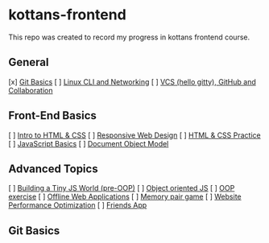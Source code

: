 # kottans-frontend
This repo was created to record my progress in kottans frontend course.

## General
 [x] [Git Basics](#git_basics)
 [ ] [Linux CLI and Networking](#linux-cli-http)
 [ ] [VCS (hello gitty), GitHub and Collaboration](#git-collaboration)

## Front-End Basics
 [ ] [Intro to HTML & CSS](#html-css-intro)
 [ ] [Responsive Web Design](#html-css-responsive)
 [ ] [HTML & CSS Practice](#html-css-popup)
 [ ] [JavaScript Basics](#js-basics)
 [ ] [Document Object Model](#js-dom)

## Advanced Topics
 [ ] [Building a Tiny JS World (pre-OOP)](#js-pre-oop)
 [ ] [Object oriented JS](#js-oop)
 [ ] [OOP exercise](#js-post-oop)
 [ ] [Offline Web Applications](#app-design-offline)
 [ ] [Memory pair game](#memory-pair-game)
 [ ] [Website Performance Optimization](#app-design-performance)
 [ ] [Friends App](#friends-app)

 ## <a name="git_basics">Git Basics</a>
 